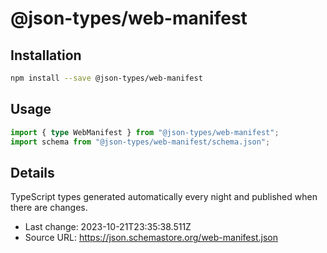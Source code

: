 # @json-types/web-manifest

## Installation

```sh
npm install --save @json-types/web-manifest
```

## Usage

```ts
import { type WebManifest } from "@json-types/web-manifest";
import schema from "@json-types/web-manifest/schema.json";
```

## Details

TypeScript types generated automatically every night and published when there are changes.

- Last change: 2023-10-21T23:35:38.511Z
- Source URL: https://json.schemastore.org/web-manifest.json
